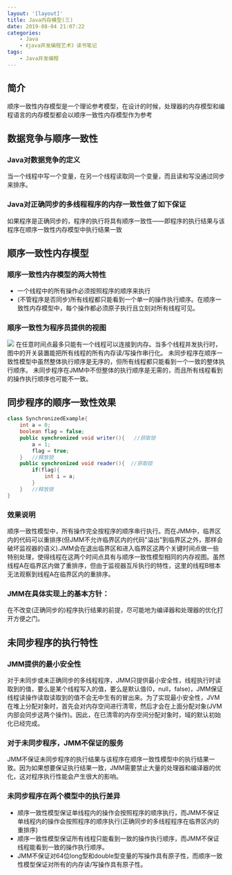 ```yaml
---
layout: '[layout]'
title: Java内存模型(三)
date: 2019-08-04 21:07:22
categories:
    - Java
    - 《java并发编程艺术》读书笔记
tags:
    - Java并发编程
---
```

## 简介
顺序一致性内存模型是一个理论参考模型，在设计的时候，处理器的内存模型和编程语言的内存模型都会以顺序一致性内存模型作为参考

<!-- more -->


## 数据竞争与顺序一致性
### Java对数据竞争的定义
当一个线程中写一个变量，在另一个线程读取同一个变量，而且读和写没通过同步来排序。
### Java对正确同步的多线程程序的内存一致性做了如下保证
如果程序是正确同步的，程序的执行将具有顺序一致性——即程序的执行结果与该程序在顺序一致性内存模型中执行结果一致 
## 顺序一致性内存模型
### 顺序一致性内存模型的两大特性
- 一个线程中的所有操作必须按照程序的顺序来执行
- (不管程序是否同步)所有线程都只能看到一个单一的操作执行顺序。在顺序一致性内存模型中，每个操作都必须原子执行且立刻对所有线程可见。
### 顺序一致性为程序员提供的视图
![](https://brandon-blog.oss-cn-beijing.aliyuncs.com/JMM/%E9%A1%BA%E5%BA%8F%E4%B8%80%E8%87%B4%E6%80%A7%E5%86%85%E5%AD%98%E6%A8%A1%E5%9E%8B%E7%9A%84%E8%A7%86%E5%9B%BE.png)
在任意时间点最多只能有一个线程可以连接到内存。当多个线程并发执行时，图中的开关装置能把所有线程的所有内存读/写操作串行化。
未同步程序在顺序一致性模型中虽然整体执行顺序是无序的，但所有线程都只能看到一个一致的整体执行顺序。
未同步程序在JMM中不但整体的执行顺序是无需的，而且所有线程看到的操作执行顺序也可能不一致。

## 同步程序的顺序一致性效果
```java
class SynchronizedExample{
    int a = 0;
    boolean flag = false;
    public synchronized void writer(){   //获取锁
        a = 1;
        flag = true;        
    }   //释放锁
    public synchronized void reader(){  //获取锁
        if(flag){
            int i = a;
        }
    }   //释放锁
}
```
### 效果说明
顺序一致性模型中，所有操作完全按程序的顺序串行执行。而在JMM中，临界区内的代码可以重排序(但JMM不允许临界区内的代码"溢出"到临界区之外，那样会破坏监视器的语义).JMM会在退出临界区和进入临界区这两个关键时间点做一些特别处理，使得线程在这两个时间点具有与顺序一致性模型相同的内存视图。虽然线程A在临界区内做了重排序，但由于监视器互斥执行的特性，这里的线程B根本无法观察到线程A在临界区内的重排序。
### JMM在具体实现上的基本方针：
在不改变(正确同步的)程序执行结果的前提，尽可能地为编译器和处理器的优化打开方便之门。

## 未同步程序的执行特性
### JMM提供的最小安全性
对于未同步或未正确同步的多线程程序，JMM只提供最小安全性，线程执行时读取到的值，要么是某个线程写入的值，要么是默认值(0，null，false)，JMM保证线程读操作读取读取到的值不会无中生有的冒出来。为了实现最小安全性，JVM在堆上分配对象时，首先会对内存空间进行清零，然后才会在上面分配对象(JVM内部会同步这两个操作)。因此，在已清零的内存空间分配对象时，域的默认初始化已经完成。
### 对于未同步程序，JMM不保证的服务
JMM不保证未同步程序的执行结果与该程序在顺序一致性模型中的执行结果一致。因为如果想要保证执行结果一致，JMM需要禁止大量的处理器和编译器的优化，这对程序执行性能会产生很大的影响。
### 未同步程序在两个模型中的执行差异
- 顺序一致性模型保证单线程内的操作会按照程序的顺序执行，而JMM不保证单线程内的操作会按照程序的顺序执行(正确同步的多线程程序在临界区内的重排序)
- 顺序一致性模型保证所有线程只能看到一致的操作执行顺序，而JMM不保证线程能看到一致的操作执行顺序。
- JMM不保证对64位long型和double型变量的写操作具有原子性，而顺序一致性模型保证对所有的内存读/写操作具有原子性。